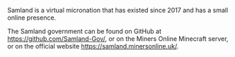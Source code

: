 Samland is a virtual micronation that has existed since 2017 and has a small online presence.

The Samland government can be found on GitHub at https://github.com/Samland-Gov/, or on the Miners Online Minecraft server, or on the official website https://samland.minersonline.uk/.